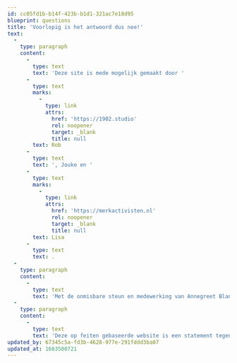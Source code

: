 ```yaml
---
id: cc05fd1b-b14f-423b-b1d1-321ac7e18d95
blueprint: questions
title: 'Voorlopig is het antwoord dus nee!'
text:
  -
    type: paragraph
    content:
      -
        type: text
        text: 'Deze site is mede mogelijk gemaakt door '
      -
        type: text
        marks:
          -
            type: link
            attrs:
              href: 'https://1902.studio'
              rel: noopener
              target: _blank
              title: null
        text: Rob
      -
        type: text
        text: ', Jouke en '
      -
        type: text
        marks:
          -
            type: link
            attrs:
              href: 'https://merkactivisten.nl'
              rel: noopener
              target: _blank
              title: null
        text: Lisa
      -
        type: text
        text: .
  -
    type: paragraph
    content:
      -
        type: text
        text: 'Met de onmisbare steun en medewerking van Annegreet Blanken, Kor Dwarshuis en andere journalisten en onderzoekers uit alle andere vermelde bronnen.'
  -
    type: paragraph
    content:
      -
        type: text
        text: 'Deze op feiten gebaseerde website is een statement tegen het feitenvrije geroeptoeter.'
updated_by: 67345c5a-fd3b-4628-977e-291fddd3ba07
updated_at: 1663580721
---
```

